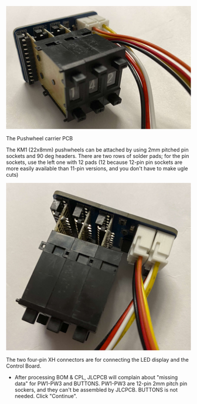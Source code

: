 <img src="img/pw1.jpg">

The Pushwheel carrier PCB

The KM1 (22x8mm) pushwheels can be attached by using 2mm pitched pin sockets and 90 deg headers. There are two rows of solder pads; for the pin sockets, use the left one with 12 pads (12 because 12-pin pin sockets are more easily available than 11-pin versions, and you don't have to make ugle cuts)

<img src="img/pw2.jpg">

The two four-pin XH connectors are for connecting the LED display and the Control Board.


- After processing BOM & CPL, JLCPCB will complain about "missing data" for PW1-PW3 and BUTTONS. PW1-PW3 are 12-pin 2mm pitch pin sockers, and they can't be assembled by JLCPCB. BUTTONS is not needed. Click "Continue".

